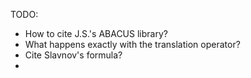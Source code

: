 TODO:

- How to cite J.S.'s ABACUS library?
- What happens exactly with the translation operator?
- Cite Slavnov's formula?
- 